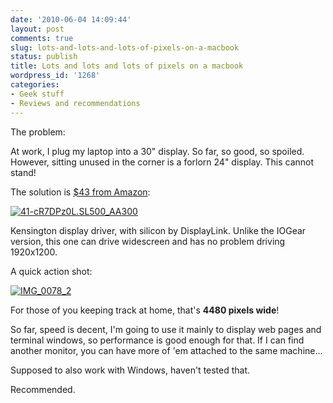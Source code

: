 ```yaml
---
date: '2010-06-04 14:09:44'
layout: post
comments: true
slug: lots-and-lots-and-lots-of-pixels-on-a-macbook
status: publish
title: Lots and lots and lots of pixels on a macbook
wordpress_id: '1268'
categories:
- Geek stuff
- Reviews and recommendations
---
```


The problem:

At work, I plug my laptop into a 30" display. So far, so good, so spoiled. However, sitting unused in the corner is a forlorn 24" display. This cannot stand!

The solution is [$43 from Amazon](http://www.amazon.com/gp/product/B002F9NSMQ?qid=1275606115&ref_=sr_1_6&s=electronics&sr=8-6):

[![41-cR7DPz0L._SL500_AA300_](http://fnord.phfactor.net/wp-content/uploads/2010/06/41-cR7DPz0L._SL500_AA300_.jpg)](http://fnord.phfactor.net/wp-content/uploads/2010/06/41-cR7DPz0L._SL500_AA300_.jpg)

Kensington display driver, with silicon by DisplayLink. Unlike the IOGear version, this one can drive widescreen and has no problem driving 1920x1200.

A quick action shot:

[![IMG_0078_2](http://fnord.phfactor.net/wp-content/uploads/2010/06/IMG_0078_2-450x337.jpg)](http://fnord.phfactor.net/wp-content/uploads/2010/06/IMG_0078_2.jpg)

For those of you keeping track at home, that's **4480 pixels wide**!

So far, speed is decent, I'm going to use it mainly to display web pages and terminal windows, so performance is good enough for that. If I can find another monitor, you can have more of 'em attached to the same machine...

Supposed to also work with Windows, haven't tested that.

Recommended.
